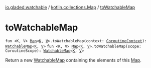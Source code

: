 [io.gladed.watchable](../index.md) / [kotlin.collections.Map](index.md) / [toWatchableMap](./to-watchable-map.md)

# toWatchableMap

`fun <K, V> `[`Map`](https://kotlinlang.org/api/latest/jvm/stdlib/kotlin.collections/-map/index.html)`<`[`K`](to-watchable-map.md#K)`, `[`V`](to-watchable-map.md#V)`>.toWatchableMap(context: `[`CoroutineContext`](https://kotlinlang.org/api/latest/jvm/stdlib/kotlin.coroutines/-coroutine-context/index.html)`): `[`WatchableMap`](../-watchable-map/index.md)`<`[`K`](to-watchable-map.md#K)`, `[`V`](to-watchable-map.md#V)`>`
`fun <K, V> `[`Map`](https://kotlinlang.org/api/latest/jvm/stdlib/kotlin.collections/-map/index.html)`<`[`K`](to-watchable-map.md#K)`, `[`V`](to-watchable-map.md#V)`>.toWatchableMap(scope: CoroutineScope): `[`WatchableMap`](../-watchable-map/index.md)`<`[`K`](to-watchable-map.md#K)`, `[`V`](to-watchable-map.md#V)`>`

Return a new [WatchableMap](../-watchable-map/index.md) containing the elements of this [Map](https://kotlinlang.org/api/latest/jvm/stdlib/kotlin.collections/-map/index.html).

